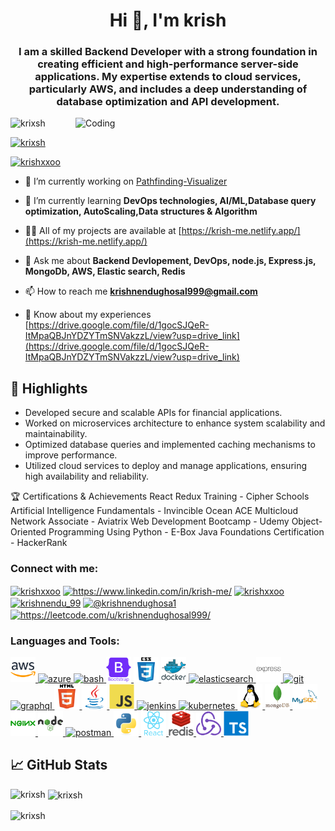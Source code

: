 <h1 align="center">Hi 👋, I'm krish</h1>
<h3 align="center">I am a skilled Backend Developer with a strong foundation in creating efficient and high-performance server-side applications. My expertise extends to cloud services, particularly AWS, and includes a deep understanding of database optimization and API development.</h3>

<img align="right" alt="Coding" width="400" src="https://static.vecteezy.com/system/resources/thumbnails/016/746/979/small/freelancer-software-developer-programmer-coder-illustrator-vector.jpg">


<p align="left"> <img src="https://komarev.com/ghpvc/?username=krixsh&label=Profile%20views&color=0e75b6&style=flat" alt="krixsh" /> </p>

<p align="left"> <a href="https://github.com/ryo-ma/github-profile-trophy"><img src="https://github-profile-trophy.vercel.app/?username=krixsh" alt="krixsh" /></a> </p>

<p align="left"> <a href="https://twitter.com/krishxxoo" target="blank"><img src="https://img.shields.io/twitter/follow/krishxxoo?logo=twitter&style=for-the-badge" alt="krishxxoo" /></a> </p>

- 🔭 I’m currently working on [Pathfinding-Visualizer](https://github.com/KriXsh/Pathfinding-Visualizer)

- 🌱 I’m currently learning **DevOps technologies, AI/ML,Database query optimization, AutoScaling,Data structures & Algorithm**

- 👨‍💻 All of my projects are available at [https://krish-me.netlify.app/](https://krish-me.netlify.app/)

- 💬 Ask me about **Backend Devlopement, DevOps, node.js, Express.js, MongoDb, AWS, Elastic search, Redis**

- 📫 How to reach me **krishnendughosal999@gmail.com**

- 📄 Know about my experiences [https://drive.google.com/file/d/1gocSJQeR-ItMpaQBJnYDZYTmSNVakzzL/view?usp=drive_link](https://drive.google.com/file/d/1gocSJQeR-ItMpaQBJnYDZYTmSNVakzzL/view?usp=drive_link)

## 🌟 Highlights

- Developed secure and scalable APIs for financial applications.
- Worked on microservices architecture to enhance system scalability and maintainability.
- Optimized database queries and implemented caching mechanisms to improve performance.
- Utilized cloud services to deploy and manage applications, ensuring high availability and reliability.



🏆 Certifications & Achievements
React Redux Training - Cipher Schools
Artificial Intelligence Fundamentals - Invincible Ocean
ACE Multicloud Network Associate - Aviatrix
Web Development Bootcamp - Udemy
Object-Oriented Programming Using Python - E-Box
Java Foundations Certification - HackerRank


<h3 align="left">Connect with me:</h3>
<p align="left">
<a href="https://twitter.com/krishxxoo" target="blank"><img align="center" src="https://raw.githubusercontent.com/rahuldkjain/github-profile-readme-generator/master/src/images/icons/Social/twitter.svg" alt="krishxxoo" height="30" width="40" /></a>
<a href="https://linkedin.com/in/https://www.linkedin.com/in/krish-me/" target="blank"><img align="center" src="https://raw.githubusercontent.com/rahuldkjain/github-profile-readme-generator/master/src/images/icons/Social/linked-in-alt.svg" alt="https://www.linkedin.com/in/krish-me/" height="30" width="40" /></a>
<a href="https://instagram.com/krishxxoo" target="blank"><img align="center" src="https://raw.githubusercontent.com/rahuldkjain/github-profile-readme-generator/master/src/images/icons/Social/instagram.svg" alt="krishxxoo" height="30" width="40" /></a>
<a href="https://www.codechef.com/users/krishnendu_99" target="blank"><img align="center" src="https://cdn.jsdelivr.net/npm/simple-icons@3.1.0/icons/codechef.svg" alt="krishnendu_99" height="30" width="40" /></a>
<a href="https://www.hackerrank.com/@krishnendughosa1" target="blank"><img align="center" src="https://raw.githubusercontent.com/rahuldkjain/github-profile-readme-generator/master/src/images/icons/Social/hackerrank.svg" alt="@krishnendughosa1" height="30" width="40" /></a>
<a href="https://www.leetcode.com/https://leetcode.com/u/krishnendughosal999/" target="blank"><img align="center" src="https://raw.githubusercontent.com/rahuldkjain/github-profile-readme-generator/master/src/images/icons/Social/leet-code.svg" alt="https://leetcode.com/u/krishnendughosal999/" height="30" width="40" /></a>
</p>

<h3 align="left">Languages and Tools:</h3>
<p align="left"> <a href="https://aws.amazon.com" target="_blank" rel="noreferrer"> <img src="https://raw.githubusercontent.com/devicons/devicon/master/icons/amazonwebservices/amazonwebservices-original-wordmark.svg" alt="aws" width="40" height="40"/> </a> <a href="https://azure.microsoft.com/en-in/" target="_blank" rel="noreferrer"> <img src="https://www.vectorlogo.zone/logos/microsoft_azure/microsoft_azure-icon.svg" alt="azure" width="40" height="40"/> </a> <a href="https://www.gnu.org/software/bash/" target="_blank" rel="noreferrer"> <img src="https://www.vectorlogo.zone/logos/gnu_bash/gnu_bash-icon.svg" alt="bash" width="40" height="40"/> </a> <a href="https://getbootstrap.com" target="_blank" rel="noreferrer"> <img src="https://raw.githubusercontent.com/devicons/devicon/master/icons/bootstrap/bootstrap-plain-wordmark.svg" alt="bootstrap" width="40" height="40"/> </a> <a href="https://www.w3schools.com/css/" target="_blank" rel="noreferrer"> <img src="https://raw.githubusercontent.com/devicons/devicon/master/icons/css3/css3-original-wordmark.svg" alt="css3" width="40" height="40"/> </a> <a href="https://www.docker.com/" target="_blank" rel="noreferrer"> <img src="https://raw.githubusercontent.com/devicons/devicon/master/icons/docker/docker-original-wordmark.svg" alt="docker" width="40" height="40"/> </a> <a href="https://www.elastic.co" target="_blank" rel="noreferrer"> <img src="https://www.vectorlogo.zone/logos/elastic/elastic-icon.svg" alt="elasticsearch" width="40" height="40"/> </a> <a href="https://expressjs.com" target="_blank" rel="noreferrer"> <img src="https://raw.githubusercontent.com/devicons/devicon/master/icons/express/express-original-wordmark.svg" alt="express" width="40" height="40"/> </a> <a href="https://git-scm.com/" target="_blank" rel="noreferrer"> <img src="https://www.vectorlogo.zone/logos/git-scm/git-scm-icon.svg" alt="git" width="40" height="40"/> </a> <a href="https://graphql.org" target="_blank" rel="noreferrer"> <img src="https://www.vectorlogo.zone/logos/graphql/graphql-icon.svg" alt="graphql" width="40" height="40"/> </a> <a href="https://www.w3.org/html/" target="_blank" rel="noreferrer"> <img src="https://raw.githubusercontent.com/devicons/devicon/master/icons/html5/html5-original-wordmark.svg" alt="html5" width="40" height="40"/> </a> <a href="https://www.java.com" target="_blank" rel="noreferrer"> <img src="https://raw.githubusercontent.com/devicons/devicon/master/icons/java/java-original.svg" alt="java" width="40" height="40"/> </a> <a href="https://developer.mozilla.org/en-US/docs/Web/JavaScript" target="_blank" rel="noreferrer"> <img src="https://raw.githubusercontent.com/devicons/devicon/master/icons/javascript/javascript-original.svg" alt="javascript" width="40" height="40"/> </a> <a href="https://www.jenkins.io" target="_blank" rel="noreferrer"> <img src="https://www.vectorlogo.zone/logos/jenkins/jenkins-icon.svg" alt="jenkins" width="40" height="40"/> </a> <a href="https://kubernetes.io" target="_blank" rel="noreferrer"> <img src="https://www.vectorlogo.zone/logos/kubernetes/kubernetes-icon.svg" alt="kubernetes" width="40" height="40"/> </a> <a href="https://www.linux.org/" target="_blank" rel="noreferrer"> <img src="https://raw.githubusercontent.com/devicons/devicon/master/icons/linux/linux-original.svg" alt="linux" width="40" height="40"/> </a> <a href="https://www.mongodb.com/" target="_blank" rel="noreferrer"> <img src="https://raw.githubusercontent.com/devicons/devicon/master/icons/mongodb/mongodb-original-wordmark.svg" alt="mongodb" width="40" height="40"/> </a> <a href="https://www.mysql.com/" target="_blank" rel="noreferrer"> <img src="https://raw.githubusercontent.com/devicons/devicon/master/icons/mysql/mysql-original-wordmark.svg" alt="mysql" width="40" height="40"/> </a> <a href="https://www.nginx.com" target="_blank" rel="noreferrer"> <img src="https://raw.githubusercontent.com/devicons/devicon/master/icons/nginx/nginx-original.svg" alt="nginx" width="40" height="40"/> </a> <a href="https://nodejs.org" target="_blank" rel="noreferrer"> <img src="https://raw.githubusercontent.com/devicons/devicon/master/icons/nodejs/nodejs-original-wordmark.svg" alt="nodejs" width="40" height="40"/> </a> <a href="https://postman.com" target="_blank" rel="noreferrer"> <img src="https://www.vectorlogo.zone/logos/getpostman/getpostman-icon.svg" alt="postman" width="40" height="40"/> </a> <a href="https://www.python.org" target="_blank" rel="noreferrer"> <img src="https://raw.githubusercontent.com/devicons/devicon/master/icons/python/python-original.svg" alt="python" width="40" height="40"/> </a> <a href="https://reactjs.org/" target="_blank" rel="noreferrer"> <img src="https://raw.githubusercontent.com/devicons/devicon/master/icons/react/react-original-wordmark.svg" alt="react" width="40" height="40"/> </a> <a href="https://redis.io" target="_blank" rel="noreferrer"> <img src="https://raw.githubusercontent.com/devicons/devicon/master/icons/redis/redis-original-wordmark.svg" alt="redis" width="40" height="40"/> </a> <a href="https://redux.js.org" target="_blank" rel="noreferrer"> <img src="https://raw.githubusercontent.com/devicons/devicon/master/icons/redux/redux-original.svg" alt="redux" width="40" height="40"/> </a> <a href="https://www.typescriptlang.org/" target="_blank" rel="noreferrer"> <img src="https://raw.githubusercontent.com/devicons/devicon/master/icons/typescript/typescript-original.svg" alt="typescript" width="40" height="40"/> </a> </p>

## 📈 GitHub Stats

<p><img align="left" src="https://github-readme-stats.vercel.app/api/top-langs?username=krixsh&show_icons=true&locale=en&layout=compact" alt="krixsh" /></p>

<p>&nbsp;<img align="center" src="https://github-readme-stats.vercel.app/api?username=krixsh&show_icons=true&locale=en" alt="krixsh" /></p>

<p><img align="center" src="https://github-readme-streak-stats.herokuapp.com/?user=krixsh&" alt="krixsh" /></p>


